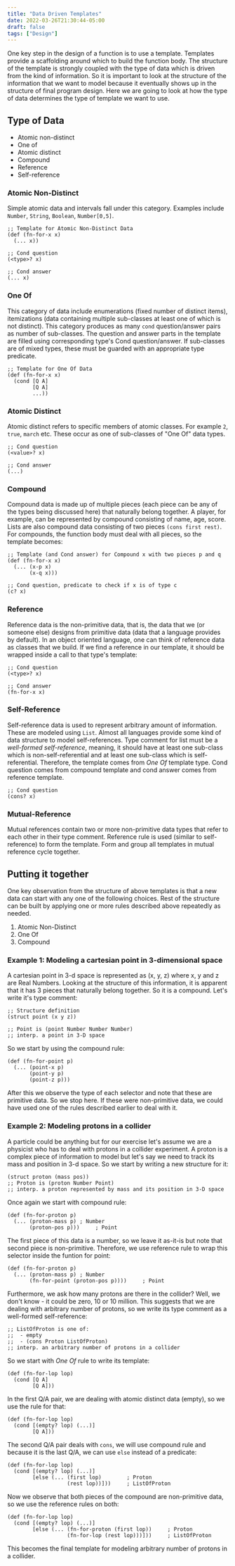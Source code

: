 ```yaml
---
title: "Data Driven Templates"
date: 2022-03-26T21:30:44-05:00
draft: false
tags: ["Design"]
---
```

One key step in the design of a function is to use a template. Templates provide a scaffolding around which to build the function body. The structure of the template is strongly coupled with the type of data which is driven from the kind of information. So it is important to look at the structure of the information that we want to model because it eventually shows up in the structure of final program design. Here we are going to look at how the type of data determines the type of template we want to use. 

## Type of Data

- Atomic non-distinct
- One of
- Atomic distinct
- Compound
- Reference
- Self-reference

### Atomic Non-Distinct
Simple atomic data and intervals fall under this category. Examples include `Number`, `String`, `Boolean`, `Number[0,5]`.
```racket
;; Template for Atomic Non-Distinct Data
(def (fn-for-x x)
  (... x))

;; Cond question
(<type>? x)

;; Cond answer
(... x)
```

### One Of
This category of data include enumerations (fixed number of distinct items), itemizations (data containing multiple sub-classes at least one of which is not distinct). This category produces as many `cond` question/answer pairs as number of sub-classes. The question and answer parts in the template are filled using corresponding type's Cond question/answer. If sub-classes are of mixed types, these must be guarded with an appropriate type predicate.
```racket
;; Template for One Of Data
(def (fn-for-x x)
  (cond [Q A]
	    [Q A]
		...))
```

### Atomic Distinct
Atomic distinct refers to specific members of atomic classes. For example `2`, `true`, `march` etc. These occur as one of sub-classes of "One Of" data types.
```racket
;; Cond question
(<value>? x)

;; Cond answer
(...)
```

### Compound
Compound data is made up of multiple pieces (each piece can be any of the types being discussed here) that naturally belong together. A player, for example, can be represented by compound consisting of name, age, score. Lists are also compound data consisting of two pieces `(cons first rest)`. For compounds, the function body must deal with all pieces, so the template becomes:
```racket
;; Template (and Cond answer) for Compound x with two pieces p and q
(def (fn-for-x x)
  (... (x-p x)
	   (x-q x)))

;; Cond question, predicate to check if x is of type c
(c? x)
```

### Reference
Reference data is the non-primitive data, that is, the data that we (or someone else) designs from primitive data (data that a language provides by default). In an object oriented language, one can think of reference data as classes that we build. If we find a reference in our template, it should be wrapped inside a call to that type's template:
```racket
;; Cond question
(<type>? x)

;; Cond answer
(fn-for-x x)
```

### Self-Reference
Self-reference data is used to represent arbitrary amount of information. These are modeled using `List`. Almost all languages provide some kind of data structure to model self-references. Type comment for list must be a *well-formed self-reference*, meaning, it should have at least one sub-class which is non-self-referential and at least one sub-class which is self-referential. Therefore, the template comes from *One Of* template type. Cond question comes from compound template and cond answer comes from reference template.
```racket
;; Cond question
(cons? x)
```

### Mutual-Reference
Mutual references contain two or more non-primitive data types that refer to each other in their type comment. Reference rule is used (similar to self-reference) to form the template. Form and group all templates in mutual reference cycle together.


## Putting it together
One key observation from the structure of above templates is that a new data can start with any one of the following choices. Rest of the structure can be built by applying one or more rules described above repeatedly as needed.

1. Atomic Non-Distinct
2. One Of
3. Compound

### Example 1: Modeling a cartesian point in 3-dimensional space
A cartesian point in 3-d space is represented as (x, y, z) where x, y and z are Real Numbers. Looking at the structure of this information, it is apparent that it has 3 pieces that naturally belong together. So it is a compound. Let's write it's type comment:
```racket
;; Structure definition
(struct point (x y z))

;; Point is (point Number Number Number)
;; interp. a point in 3-D space
```
So we start by using the compound rule:
```racket
(def (fn-for-point p)
  (... (point-x p)
	   (point-y p)
	   (point-z p)))
```
After this we observe the type of each selector and note that these are primitive data. So we stop here. If these were non-primitive data, we could have used one of the rules described earlier to deal with it.


### Example 2: Modeling protons in a collider
A particle could be anything but for our exercise let's assume we are a physicist who has to deal with protons in a collider experiment. A proton is a complex piece of information to model but let's say we need to track its mass and position in 3-d space. So we start by writing a new structure for it:
```racket
(struct proton (mass pos))
;; Proton is (proton Number Point)
;; interp. a proton represented by mass and its position in 3-D space
```
Once again we start with compound rule:
```racket
(def (fn-for-proton p)
  (... (proton-mass p) ; Number
	   (proton-pos p)))     ; Point
```
The first piece of this data is a number, so we leave it as-it-is but note that second piece is non-primitive. Therefore, we use reference rule to wrap this selector inside the funtion for point:
```racket
(def (fn-for-proton p)
  (... (proton-mass p) ; Number
	   (fn-for-point (proton-pos p))))     ; Point
```
Furthermore, we ask how many protons are there in the collider? Well, we don't know - it could be zero, 10 or 10 million. This suggests that we are dealing with arbitrary number of protons, so we write its type comment as a well-formed self-reference:
```racket
;; ListOfProton is one of:
;;  - empty
;;  - (cons Proton ListOfProton)
;; interp. an arbitrary number of protons in a collider
```
So we start with *One Of* rule to write its template:
```racket
(def (fn-for-lop lop)
  (cond [Q A]
	    [Q A]))
```
In the first Q/A pair, we are dealing with atomic distinct data (empty), so we use the rule for that:
```racket
(def (fn-for-lop lop)
  (cond [(empty? lop) (...)]
	    [Q A]))
```
The second Q/A pair deals with `cons`, we will use compound rule and because it is the last Q/A, we can use `else` instead of a predicate:
```racket
(def (fn-for-lop lop)
  (cond [(empty? lop) (...)]
	    [else (... (first lop)        ; Proton
			       (rest lop))]))     ; ListOfProton
```
Now we observe that both pieces of the compound are non-primitive data, so we use the reference rules on both:
```racket
(def (fn-for-lop lop)
  (cond [(empty? lop) (...)]
	    [else (... (fn-for-proton (first lop))     ; Proton
			       (fn-for-lop (rest lop)))]))     ; ListOfProton
```
This becomes the final template for modeling arbitrary number of protons in a collider.